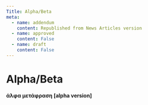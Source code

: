 ```yaml
---
Title: Alpha/Beta
meta:
  - name: addendum
    content: Republished from News Articles version
  - name: approved
    content: False
  - name: draft
    content: False
---
```

# Alpha/Beta

**άλφα μετάφραση**
**[alpha version]**

